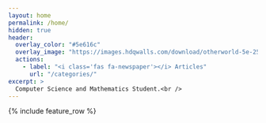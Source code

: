 ```yaml
---
layout: home
permalink: /home/
hidden: true
header:
  overlay_color: "#5e616c"
  overlay_image: "https://images.hdqwalls.com/download/otherworld-5e-2560x1700.jpg"
  actions:
    - label: "<i class='fas fa-newspaper'></i> Articles"
      url: "/categories/"
excerpt: >
  Computer Science and Mathematics Student.<br />  
---
```


{% include feature_row %}
